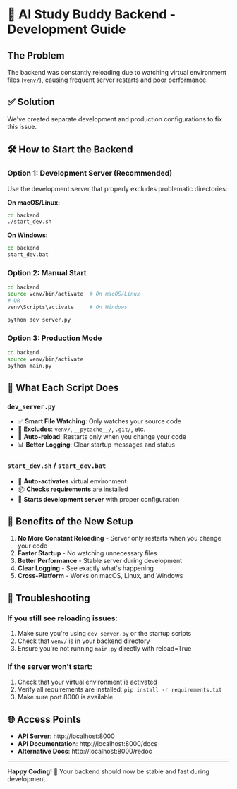 # 🚀 AI Study Buddy Backend - Development Guide

## The Problem

The backend was constantly reloading due to watching virtual environment files (`venv/`), causing frequent server restarts and poor performance.

## ✅ Solution

We've created separate development and production configurations to fix this issue.

## 🛠️ How to Start the Backend

### Option 1: Development Server (Recommended)

Use the development server that properly excludes problematic directories:

**On macOS/Linux:**

```bash
cd backend
./start_dev.sh
```

**On Windows:**

```cmd
cd backend
start_dev.bat
```

### Option 2: Manual Start

```bash
cd backend
source venv/bin/activate  # On macOS/Linux
# OR
venv\Scripts\activate     # On Windows

python dev_server.py
```

### Option 3: Production Mode

```bash
cd backend
source venv/bin/activate
python main.py
```

## 🔧 What Each Script Does

### `dev_server.py`

- ✅ **Smart File Watching**: Only watches your source code
- 🚫 **Excludes**: `venv/`, `__pycache__/`, `.git/`, etc.
- 🔄 **Auto-reload**: Restarts only when you change your code
- 📊 **Better Logging**: Clear startup messages and status

### `start_dev.sh` / `start_dev.bat`

- 🔧 **Auto-activates** virtual environment
- 📦 **Checks requirements** are installed
- 🚀 **Starts development server** with proper configuration

## 🎯 Benefits of the New Setup

1. **No More Constant Reloading** - Server only restarts when you change your code
2. **Faster Startup** - No watching unnecessary files
3. **Better Performance** - Stable server during development
4. **Clear Logging** - See exactly what's happening
5. **Cross-Platform** - Works on macOS, Linux, and Windows

## 🚨 Troubleshooting

### If you still see reloading issues:

1. Make sure you're using `dev_server.py` or the startup scripts
2. Check that `venv/` is in your backend directory
3. Ensure you're not running `main.py` directly with reload=True

### If the server won't start:

1. Check that your virtual environment is activated
2. Verify all requirements are installed: `pip install -r requirements.txt`
3. Make sure port 8000 is available

## 🌐 Access Points

- **API Server**: http://localhost:8000
- **API Documentation**: http://localhost:8000/docs
- **Alternative Docs**: http://localhost:8000/redoc

---

**Happy Coding! 🎉** Your backend should now be stable and fast during development.


